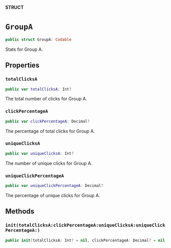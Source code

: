 **STRUCT**

# `GroupA`

```swift
public struct GroupA: Codable
```

Stats for Group A.

## Properties
### `totalClicksA`

```swift
public var totalClicksA: Int?
```

The total number of clicks for Group A.

### `clickPercentageA`

```swift
public var clickPercentageA: Decimal?
```

The percentage of total clicks for Group A.

### `uniqueClicksA`

```swift
public var uniqueClicksA: Int?
```

The number of unique clicks for Group A.

### `uniqueClickPercentageA`

```swift
public var uniqueClickPercentageA: Decimal?
```

The percentage of unique clicks for Group A.

## Methods
### `init(totalClicksA:clickPercentageA:uniqueClicksA:uniqueClickPercentageA:)`

```swift
public init(totalClicksA: Int? = nil, clickPercentageA: Decimal? = nil, uniqueClicksA: Int? = nil, uniqueClickPercentageA: Decimal? = nil)
```
